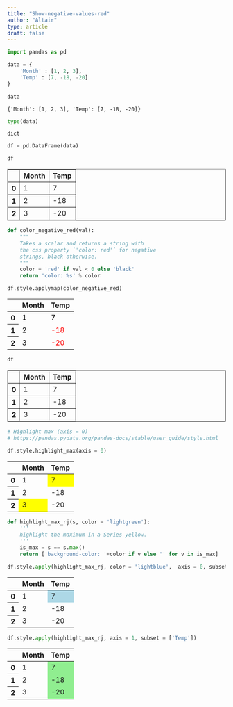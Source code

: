 ```yaml
---
title: "Show-negative-values-red"
author: "Altair"
type: article
draft: false
--- 
```


```python
import pandas as pd
```


```python
data = {
    'Month' : [1, 2, 3],
    'Temp' : [7, -18, -20]
}
```


```python
data
```




    {'Month': [1, 2, 3], 'Temp': [7, -18, -20]}




```python
type(data)
```




    dict




```python
df = pd.DataFrame(data)
```


```python
df
```




<div>
<style scoped>
    .dataframe tbody tr th:only-of-type {
        vertical-align: middle;
    }

    .dataframe tbody tr th {
        vertical-align: top;
    }

    .dataframe thead th {
        text-align: right;
    }
</style>
<table border="1" class="dataframe">
  <thead>
    <tr style="text-align: right;">
      <th></th>
      <th>Month</th>
      <th>Temp</th>
    </tr>
  </thead>
  <tbody>
    <tr>
      <th>0</th>
      <td>1</td>
      <td>7</td>
    </tr>
    <tr>
      <th>1</th>
      <td>2</td>
      <td>-18</td>
    </tr>
    <tr>
      <th>2</th>
      <td>3</td>
      <td>-20</td>
    </tr>
  </tbody>
</table>
</div>




```python
def color_negative_red(val):
    """
    Takes a scalar and returns a string with
    the css property `'color: red'` for negative
    strings, black otherwise.
    """
    color = 'red' if val < 0 else 'black'
    return 'color: %s' % color
```


```python
df.style.applymap(color_negative_red)
```




<style type="text/css">
#T_e3674_row0_col0, #T_e3674_row0_col1, #T_e3674_row1_col0, #T_e3674_row2_col0 {
  color: black;
}
#T_e3674_row1_col1, #T_e3674_row2_col1 {
  color: red;
}
</style>
<table id="T_e3674_">
  <thead>
    <tr>
      <th class="blank level0" >&nbsp;</th>
      <th class="col_heading level0 col0" >Month</th>
      <th class="col_heading level0 col1" >Temp</th>
    </tr>
  </thead>
  <tbody>
    <tr>
      <th id="T_e3674_level0_row0" class="row_heading level0 row0" >0</th>
      <td id="T_e3674_row0_col0" class="data row0 col0" >1</td>
      <td id="T_e3674_row0_col1" class="data row0 col1" >7</td>
    </tr>
    <tr>
      <th id="T_e3674_level0_row1" class="row_heading level0 row1" >1</th>
      <td id="T_e3674_row1_col0" class="data row1 col0" >2</td>
      <td id="T_e3674_row1_col1" class="data row1 col1" >-18</td>
    </tr>
    <tr>
      <th id="T_e3674_level0_row2" class="row_heading level0 row2" >2</th>
      <td id="T_e3674_row2_col0" class="data row2 col0" >3</td>
      <td id="T_e3674_row2_col1" class="data row2 col1" >-20</td>
    </tr>
  </tbody>
</table>





```python
df
```




<div>
<style scoped>
    .dataframe tbody tr th:only-of-type {
        vertical-align: middle;
    }

    .dataframe tbody tr th {
        vertical-align: top;
    }

    .dataframe thead th {
        text-align: right;
    }
</style>
<table border="1" class="dataframe">
  <thead>
    <tr style="text-align: right;">
      <th></th>
      <th>Month</th>
      <th>Temp</th>
    </tr>
  </thead>
  <tbody>
    <tr>
      <th>0</th>
      <td>1</td>
      <td>7</td>
    </tr>
    <tr>
      <th>1</th>
      <td>2</td>
      <td>-18</td>
    </tr>
    <tr>
      <th>2</th>
      <td>3</td>
      <td>-20</td>
    </tr>
  </tbody>
</table>
</div>




```python
# Highlight max (axis = 0)
# https://pandas.pydata.org/pandas-docs/stable/user_guide/style.html

df.style.highlight_max(axis = 0)
```




<style type="text/css">
#T_9ea12_row0_col1, #T_9ea12_row2_col0 {
  background-color: yellow;
}
</style>
<table id="T_9ea12_">
  <thead>
    <tr>
      <th class="blank level0" >&nbsp;</th>
      <th class="col_heading level0 col0" >Month</th>
      <th class="col_heading level0 col1" >Temp</th>
    </tr>
  </thead>
  <tbody>
    <tr>
      <th id="T_9ea12_level0_row0" class="row_heading level0 row0" >0</th>
      <td id="T_9ea12_row0_col0" class="data row0 col0" >1</td>
      <td id="T_9ea12_row0_col1" class="data row0 col1" >7</td>
    </tr>
    <tr>
      <th id="T_9ea12_level0_row1" class="row_heading level0 row1" >1</th>
      <td id="T_9ea12_row1_col0" class="data row1 col0" >2</td>
      <td id="T_9ea12_row1_col1" class="data row1 col1" >-18</td>
    </tr>
    <tr>
      <th id="T_9ea12_level0_row2" class="row_heading level0 row2" >2</th>
      <td id="T_9ea12_row2_col0" class="data row2 col0" >3</td>
      <td id="T_9ea12_row2_col1" class="data row2 col1" >-20</td>
    </tr>
  </tbody>
</table>





```python
def highlight_max_rj(s, color = 'lightgreen'):
    '''
    highlight the maximum in a Series yellow.
    '''
    is_max = s == s.max()
    return ['background-color: '+color if v else '' for v in is_max]
```


```python
df.style.apply(highlight_max_rj, color = 'lightblue',  axis = 0, subset=['Temp'])
```




<style type="text/css">
#T_d8fc2_row0_col1 {
  background-color: lightblue;
}
</style>
<table id="T_d8fc2_">
  <thead>
    <tr>
      <th class="blank level0" >&nbsp;</th>
      <th class="col_heading level0 col0" >Month</th>
      <th class="col_heading level0 col1" >Temp</th>
    </tr>
  </thead>
  <tbody>
    <tr>
      <th id="T_d8fc2_level0_row0" class="row_heading level0 row0" >0</th>
      <td id="T_d8fc2_row0_col0" class="data row0 col0" >1</td>
      <td id="T_d8fc2_row0_col1" class="data row0 col1" >7</td>
    </tr>
    <tr>
      <th id="T_d8fc2_level0_row1" class="row_heading level0 row1" >1</th>
      <td id="T_d8fc2_row1_col0" class="data row1 col0" >2</td>
      <td id="T_d8fc2_row1_col1" class="data row1 col1" >-18</td>
    </tr>
    <tr>
      <th id="T_d8fc2_level0_row2" class="row_heading level0 row2" >2</th>
      <td id="T_d8fc2_row2_col0" class="data row2 col0" >3</td>
      <td id="T_d8fc2_row2_col1" class="data row2 col1" >-20</td>
    </tr>
  </tbody>
</table>





```python
df.style.apply(highlight_max_rj, axis = 1, subset = ['Temp'])
```




<style type="text/css">
#T_6a655_row0_col1, #T_6a655_row1_col1, #T_6a655_row2_col1 {
  background-color: lightgreen;
}
</style>
<table id="T_6a655_">
  <thead>
    <tr>
      <th class="blank level0" >&nbsp;</th>
      <th class="col_heading level0 col0" >Month</th>
      <th class="col_heading level0 col1" >Temp</th>
    </tr>
  </thead>
  <tbody>
    <tr>
      <th id="T_6a655_level0_row0" class="row_heading level0 row0" >0</th>
      <td id="T_6a655_row0_col0" class="data row0 col0" >1</td>
      <td id="T_6a655_row0_col1" class="data row0 col1" >7</td>
    </tr>
    <tr>
      <th id="T_6a655_level0_row1" class="row_heading level0 row1" >1</th>
      <td id="T_6a655_row1_col0" class="data row1 col0" >2</td>
      <td id="T_6a655_row1_col1" class="data row1 col1" >-18</td>
    </tr>
    <tr>
      <th id="T_6a655_level0_row2" class="row_heading level0 row2" >2</th>
      <td id="T_6a655_row2_col0" class="data row2 col0" >3</td>
      <td id="T_6a655_row2_col1" class="data row2 col1" >-20</td>
    </tr>
  </tbody>
</table>





```python

```
